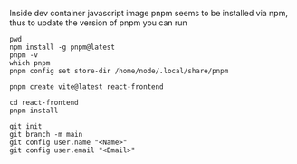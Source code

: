 Inside dev container javascript image pnpm seems to be installed via npm, thus to update the version of pnpm you can run

```
pwd
npm install -g pnpm@latest
pnpm -v
which pnpm
pnpm config set store-dir /home/node/.local/share/pnpm
```

```
pnpm create vite@latest react-frontend
```

```
cd react-frontend
pnpm install
```

```
git init
git branch -m main
git config user.name "<Name>"
git config user.email "<Email>"
```
